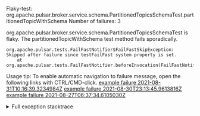         
Flaky-test: org.apache.pulsar.broker.service.schema.PartitionedTopicsSchemaTest.partitionedTopicWithSchema
Number of failures: 3

org.apache.pulsar.broker.service.schema.PartitionedTopicsSchemaTest is flaky. The partitionedTopicWithSchema test method fails sporadically.

```
org.apache.pulsar.tests.FailFastNotifier$FailFastSkipException: Skipped after failure since testFailFast system property is set.
	at org.apache.pulsar.tests.FailFastNotifier.beforeInvocation(FailFastNotifier.java:88)

```

Usage tip: To enable automatic navigation to failure message, open the following links with CTRL/CMD-click.
[example failure 2021-08-31T10:16:39.3234984Z](https://github.com/apache/pulsar/runs/3471501156?check_suite_focus=true#step:10:1455)
[example failure 2021-08-30T23:13:45.9613816Z](https://github.com/apache/pulsar/runs/3467152431?check_suite_focus=true#step:9:715)
[example failure 2021-08-27T06:37:34.6105030Z](https://github.com/apache/pulsar/runs/3440411059?check_suite_focus=true#step:9:2637)


<details>
<summary>Full exception stacktrace</summary>
<code><pre>
org.apache.pulsar.tests.FailFastNotifier$FailFastSkipException: Skipped after failure since testFailFast system property is set.
	at org.apache.pulsar.tests.FailFastNotifier.beforeInvocation(FailFastNotifier.java:88)

</pre></code>
</details>

